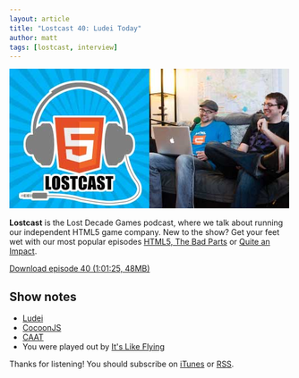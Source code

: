```yaml
---
layout: article
title: "Lostcast 40: Ludei Today"
author: matt
tags: [lostcast, interview]
---
```


<div class="full-frame">
	<img alt="Lostcast gamedev podcast" src="/media/images/lostcast/ldgTeam.jpg" width="500" height="250">
</div>

**Lostcast** is the Lost Decade Games podcast, where we talk about running our independent HTML5 game company. New to the show? Get your feet wet with our most popular episodes [HTML5, The Bad Parts](/lostcast-episode-7-html5-the-bad-parts/) or [Quite an Impact](/lostcast-episode-14-quite-an-impact/).

<a class="download-podcast" href="http://media.lostdecadegames.com/lostcast/lostcast_40.mp3">
	Download episode 40 (1:01:25, 48MB)
</a>

## Show notes

* [Ludei](http://ludei.com/)
* [CocoonJS](http://www.ludei.com/tech/cocoonjs)
* [CAAT](http://labs.hyperandroid.com/static/caat/)
* You were played out by [It's Like Flying](http://joshuamorse.bandcamp.com/track/its-like-flying)

Thanks for listening! You should subscribe on [iTunes](http://itunes.apple.com/us/podcast/lostcast/id481950724) or [RSS](http://www.lostdecadegames.com/lostcast.xml).
